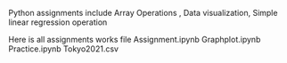 Python assignments include 
Array Operations ,
Data visualization,
Simple linear regression operation

Here is all assignments works file
Assignment.ipynb
Graphplot.ipynb
Practice.ipynb
Tokyo2021.csv
